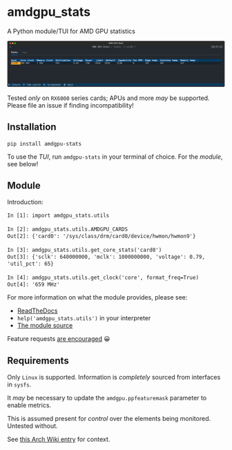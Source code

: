 # amdgpu_stats

A Python module/TUI for AMD GPU statistics

![Screenshot of main screen](https://raw.githubusercontent.com/joshlay/amdgpu_stats/master/screens/main.svg "Main screen")

Tested _only_ on `RX6000` series cards; APUs and more _may_ be supported. Please file an issue if finding incompatibility!

## Installation
```
pip install amdgpu-stats
```
To use the _TUI_, run `amdgpu-stats` in your terminal of choice. For the _module_, see below!

## Module

Introduction:
```
In [1]: import amdgpu_stats.utils

In [2]: amdgpu_stats.utils.AMDGPU_CARDS
Out[2]: {'card0': '/sys/class/drm/card0/device/hwmon/hwmon9'}

In [3]: amdgpu_stats.utils.get_core_stats('card0')
Out[3]: {'sclk': 640000000, 'mclk': 1000000000, 'voltage': 0.79, 'util_pct': 65}

In [4]: amdgpu_stats.utils.get_clock('core', format_freq=True)
Out[4]: '659 MHz' 
```

For more information on what the module provides, please see:
 - [ReadTheDocs](https://amdgpu-stats.readthedocs.io/en/latest/)
 - `help('amdgpu_stats.utils')` in your interpreter
 - [The module source](https://github.com/joshlay/amdgpu_stats/blob/master/src/amdgpu_stats/utils.py)

Feature requests [are encouraged](https://github.com/joshlay/amdgpu_stats/issues) 😀

## Requirements
Only `Linux` is supported. Information is _completely_ sourced from interfaces in `sysfs`.

It _may_ be necessary to update the `amdgpu.ppfeaturemask` parameter to enable metrics.

This is assumed present for *control* over the elements being monitored. Untested without. 

See [this Arch Wiki entry](https://wiki.archlinux.org/title/AMDGPU#Boot_parameter) for context.
